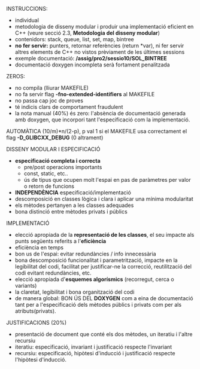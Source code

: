 INSTRUCCIONS:
- individual
- metodologia de disseny modular i produir una implementació eficient en C++
    (veure secció 2.3, **Metodologia del disseny modular**)
- contenidors: stack, queue, list, set, map, bintree
- **no fer servir:** punters, retornar referències (return *var), ni fer servir altres
    elements de C++ no vistos prèviament de les últimes sessions
- exemple documentació: **/assig/pro2/sessio10/SOL_BINTREE**
- documentació doxygen incompleta serà fortament penalitzada


ZEROS:
- no compila (lliurar MAKEFILE)
- no fa servir flag **-fno-extended-identifiers** al MAKEFILE
- no passa cap joc de proves
- té indicis clars de comportament fraudulent
- la nota manual (40%) és zero: l'absència de documentació generada amb doxygen,
    que incorpori tant l'especificació com la implementació.

AUTOMÀTICA
(10/m)*n/(2-p), p val 1 si el MAKEFILE usa correctament el flag **-D_GLIBCXX_DEBUG** (0 altrament)

DISSENY MODULAR I ESPECIFICACIÓ
- **especificació completa i correcta**
    - pre/post operacions importants
    - const, static, etc..
    - ús de tipus que ocupen molt l'espai en pas de paràmetres per valor o retorn de funcions
- **INDEPENDÈNCIA** especificació/implementació
- descomposició en classes lògica i clara i aplicar una mínima modularitat
- els mètodes pertanyen a les classes adequades
- bona distinció entre mètodes privats i públics

IMPLEMENTACIÓ
- elecció apropiada de la **representació de les classes**, el seu impacte als punts
    següents referits a l'**eficiència**
- eficiència en temps
- bon us de l'espai: evitar redundàncies / info innecessària
- bona descomposició funcionalitat i parametrització, impacte en la legibilitat
    del codi, facilitat per justificar-ne la correcció, reutilització del codi
    evitant redundàncies, etc.
- elecció apropiada d'**esquemes algorísmics** (recorregut, cerca o variants)
- la claretat, legibilitat i bona organització del codi
- de manera global: BON ÚS DEL **DOXYGEN** com a eina de documentació tant per a l'especificació
    dels mètodes públics i privats com per als atributs(privats).

JUSTIFICACIONS (20%)
- presentació de document que conté els dos mètodes, un iteratiu i l'altre recursiu
- iteratiu: especificació, invariant i justificació respecte l'invariant
- recursiu: especificació, hipòtesi d'inducció i justificació respecte l'hipòtesi d'inducció.
